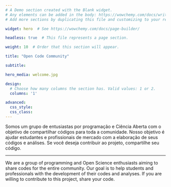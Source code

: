 ```yaml
---
# A Demo section created with the Blank widget.
# Any elements can be added in the body: https://wowchemy.com/docs/writing-markdown-latex/
# Add more sections by duplicating this file and customizing to your requirements.

widget: hero  # See https://wowchemy.com/docs/page-builder/

headless: true  # This file represents a page section.

weight: 10  # Order that this section will appear.

title: "Open Code Community"

subtitle: 

hero_media: welcome.jpg

design:
  # Choose how many columns the section has. Valid values: 1 or 2.
  columns: '1'

advanced:
  css_style:
  css_class:
---
```


Somos um grupo de entusiastas por programação e Ciência Aberta com o objetivo de compartilhar códigos para toda a comunidade. Nosso objetivo é ajudar estudantes e profissionais de mercado com a elaboração de seus códigos e análises. Se você deseja contribuir ao projeto, compartilhe seu código.

***

We are a group of programming and Open Science enthusiasts aiming to share codes for the entire community. Our goal is to help students and  professionals with the development of their codes and analyses. If you are willing to contribute to this project, share your code.
